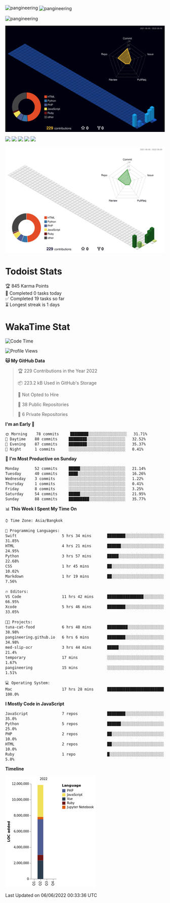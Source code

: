
<p><img align="left" src="https://github-readme-stats.vercel.app/api/top-langs?username=pangineering&show_icons=true&locale=en&layout=compact" alt="pangineering" /></p>

<p>&nbsp;<img align="center" src="https://github-readme-stats.vercel.app/api?username=pangineering&show_icons=true&locale=en" alt="pangineering" /></p>

<p><img align="center" src="https://github-readme-streak-stats.herokuapp.com/?user=pangineering&" alt="pangineering" /></p>



<img align="center" src="profile-3d-contrib/profile-night-view.svg" alt="pangineering" />


![](https://github-profile-summary-cards.vercel.app/api/cards/profile-details?username=pangineering&theme=vue)
![](http://github-profile-summary-cards.vercel.app/api/cards/repos-per-language?username=pangineering&theme=vue)
![](http://github-profile-summary-cards.vercel.app/api/cards/most-commit-language?username=pangineering&theme=vue)
![](http://github-profile-summary-cards.vercel.app/api/cards/stats?username=pangineering&theme=vue)
![](http://github-profile-summary-cards.vercel.app/api/cards/productive-time?username=pangineering&theme=vue&utcOffset=8)



![](..//profile-3d-contrib/profile-green-animate.svg)


# Todoist Stats

<!-- TODO-IST:START -->
🏆  845 Karma Points           
🌸  Completed 0 tasks today           
✅  Completed 19 tasks so far           
⏳  Longest streak is 1 days
<!-- TODO-IST:END -->


# WakaTime Stat
<!--START_SECTION:waka-->
![Code Time](http://img.shields.io/badge/Code%20Time-0%20secs-blue)

![Profile Views](http://img.shields.io/badge/Profile%20Views-411-blue)

**🐱 My GitHub Data** 

> 🏆 229 Contributions in the Year 2022
 > 
> 📦 223.2 kB Used in GitHub's Storage 
 > 
> 🚫 Not Opted to Hire
 > 
> 📜 38 Public Repositories 
 > 
> 🔑 6 Private Repositories  
 > 
**I'm an Early 🐤** 

```text
🌞 Morning    78 commits     ████████░░░░░░░░░░░░░░░░░   31.71% 
🌆 Daytime    80 commits     ████████░░░░░░░░░░░░░░░░░   32.52% 
🌃 Evening    87 commits     ████████░░░░░░░░░░░░░░░░░   35.37% 
🌙 Night      1 commits      ░░░░░░░░░░░░░░░░░░░░░░░░░   0.41%

```
📅 **I'm Most Productive on Sunday** 

```text
Monday       52 commits     █████░░░░░░░░░░░░░░░░░░░░   21.14% 
Tuesday      40 commits     ████░░░░░░░░░░░░░░░░░░░░░   16.26% 
Wednesday    3 commits      ░░░░░░░░░░░░░░░░░░░░░░░░░   1.22% 
Thursday     1 commits      ░░░░░░░░░░░░░░░░░░░░░░░░░   0.41% 
Friday       8 commits      ░░░░░░░░░░░░░░░░░░░░░░░░░   3.25% 
Saturday     54 commits     █████░░░░░░░░░░░░░░░░░░░░   21.95% 
Sunday       88 commits     █████████░░░░░░░░░░░░░░░░   35.77%

```


📊 **This Week I Spent My Time On** 

```text
⌚︎ Time Zone: Asia/Bangkok

💬 Programming Languages: 
Swift                    5 hrs 34 mins       ████████░░░░░░░░░░░░░░░░░   31.85% 
HTML                     4 hrs 21 mins       ██████░░░░░░░░░░░░░░░░░░░   24.95% 
Python                   3 hrs 57 mins       █████░░░░░░░░░░░░░░░░░░░░   22.68% 
CSS                      1 hr 45 mins        ██░░░░░░░░░░░░░░░░░░░░░░░   10.02% 
Markdown                 1 hr 19 mins        ██░░░░░░░░░░░░░░░░░░░░░░░   7.56%

🔥 Editors: 
VS Code                  11 hrs 42 mins      ████████████████░░░░░░░░░   66.95% 
Xcode                    5 hrs 46 mins       ████████░░░░░░░░░░░░░░░░░   33.05%

🐱‍💻 Projects: 
tuna-cat-food            6 hrs 48 mins       █████████░░░░░░░░░░░░░░░░   38.98% 
pangineering.github.io   6 hrs 6 mins        ████████░░░░░░░░░░░░░░░░░   34.98% 
med-slip-ocr             3 hrs 44 mins       █████░░░░░░░░░░░░░░░░░░░░   21.4% 
temporary                17 mins             ░░░░░░░░░░░░░░░░░░░░░░░░░   1.67% 
pangineering             15 mins             ░░░░░░░░░░░░░░░░░░░░░░░░░   1.51%

💻 Operating System: 
Mac                      17 hrs 28 mins      █████████████████████████   100.0%

```

**I Mostly Code in JavaScript** 

```text
JavaScript               7 repos             ████████░░░░░░░░░░░░░░░░░   35.0% 
Python                   5 repos             ██████░░░░░░░░░░░░░░░░░░░   25.0% 
PHP                      2 repos             ██░░░░░░░░░░░░░░░░░░░░░░░   10.0% 
HTML                     2 repos             ██░░░░░░░░░░░░░░░░░░░░░░░   10.0% 
Ruby                     1 repo              █░░░░░░░░░░░░░░░░░░░░░░░░   5.0%

```


**Timeline**

![Chart not found](https://raw.githubusercontent.com/pangineering/pangineering/main/charts/bar_graph.png) 


 Last Updated on 06/06/2022 00:33:36 UTC
<!--END_SECTION:waka-->

<!--
**pangineering/pangineering** is a ✨ _special_ ✨ repository because its `README.md` (this file) appears on your GitHub profile.

Here are some ideas to get you started:

- 🔭 I’m currently working on ...
- 🌱 I’m currently learning ...
- 👯 I’m looking to collaborate on ...
- 🤔 I’m looking for help with ...
- 💬 Ask me about ...
- 📫 How to reach me: ...
- 😄 Pronouns: ...
- ⚡ Fun fact: ...
-->
